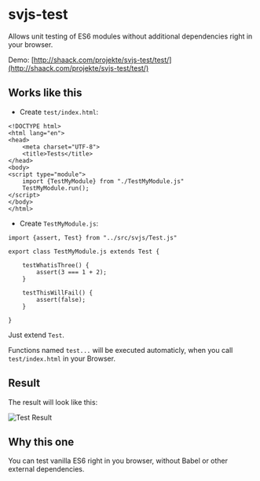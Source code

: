 # svjs-test
Allows unit testing of ES6 modules without additional dependencies right in your browser.

Demo: [http://shaack.com/projekte/svjs-test/test/](http://shaack.com/projekte/svjs-test/test/)

## Works like this

- Create `test/index.html`:

```
<!DOCTYPE html>
<html lang="en">
<head>
    <meta charset="UTF-8">
    <title>Tests</title>
</head>
<body>
<script type="module">
    import {TestMyModule} from "./TestMyModule.js"
    TestMyModule.run();
</script>
</body>
</html>
```
- Create `TestMyModule.js`:

```
import {assert, Test} from "../src/svjs/Test.js"

export class TestMyModule.js extends Test {

    testWhatisThree() {
        assert(3 === 1 + 2);
    }

    testThisWillFail() {
        assert(false);
    }

}
```

Just extend `Test`. 

Functions named `test...` will be executed automaticly, when you call 
`test/index.html` in your Browser.

## Result

The result will look like this:

![Test Result](http://shaack.com/projekte/assets/img/svjs_test.png)

## Why this one

You can test vanilla ES6 right in you browser, without Babel or other external dependencies. 